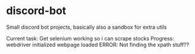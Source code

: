 # discord-bot
Small discord bot projects, basically also a sandbox for extra utils


Current task:
Get selenium working so i can scrape stocks
Progress:
  webdriver initialized
  webpage loaded
  ERROR: Not finding the xpath stuff??
 
